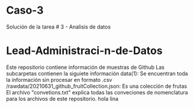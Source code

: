 # Caso-3
Solución de la tarea # 3 - Analisis de datos
# Lead-Administraci-n-de-Datos
Este repositorio contiene información de muestras de Github
Las subcarpetas contienen la siguiete información 
data(1): Se encuentran toda la información sin procesar en formato .csv
/rawdata/20210631_github_fruitCollection.json: Es una colección de frutas
El archivo "convetions.txt" explica todas las conveciones de nomenclatura para los archivos de este repositorio. 
hola lina